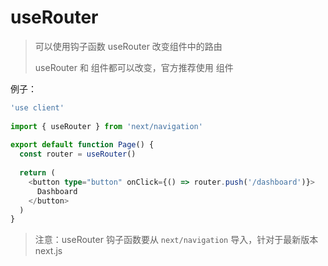# useRouter

>   可以使用钩子函数 useRouter 改变组件中的路由
>
>   useRouter 和 <Link/> 组件都可以改变，官方推荐使用 <Link/> 组件

例子：

```ts
'use client'
 
import { useRouter } from 'next/navigation'
 
export default function Page() {
  const router = useRouter()
 
  return (
    <button type="button" onClick={() => router.push('/dashboard')}>
      Dashboard
    </button>
  )
}
```

>   注意：useRouter 钩子函数要从 `next/navigation` 导入，针对于最新版本 next.js



